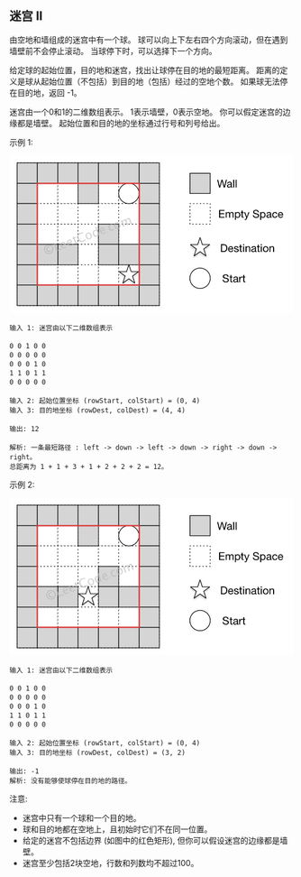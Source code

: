 ## 迷宫 II

由空地和墙组成的迷宫中有一个球。 球可以向上下左右四个方向滚动，但在遇到墙壁前不会停止滚动。 当球停下时，可以选择下一个方向。

给定球的起始位置，目的地和迷宫，找出让球停在目的地的最短距离。 距离的定义是球从起始位置（不包括）到目的地（包括）经过的空地个数。
如果球无法停在目的地，返回 -1。

迷宫由一个0和1的二维数组表示。 1表示墙壁，0表示空地。 你可以假定迷宫的边缘都是墙壁。 起始位置和目的地的坐标通过行号和列号给出。

示例 1:

![](../images/505.the-maze-ii.png)
```
输入 1: 迷宫由以下二维数组表示

0 0 1 0 0
0 0 0 0 0
0 0 0 1 0
1 1 0 1 1
0 0 0 0 0

输入 2: 起始位置坐标 (rowStart, colStart) = (0, 4)
输入 3: 目的地坐标 (rowDest, colDest) = (4, 4)

输出: 12

解析: 一条最短路径 : left -> down -> left -> down -> right -> down -> right。
总距离为 1 + 1 + 3 + 1 + 2 + 2 + 2 = 12。
```

示例 2:

![](../images/505.the-maze-ii_1.png)
```
输入 1: 迷宫由以下二维数组表示

0 0 1 0 0
0 0 0 0 0
0 0 0 1 0
1 1 0 1 1
0 0 0 0 0

输入 2: 起始位置坐标 (rowStart, colStart) = (0, 4)
输入 3: 目的地坐标 (rowDest, colDest) = (3, 2)

输出: -1
解析: 没有能够使球停在目的地的路径。
```

注意:

* 迷宫中只有一个球和一个目的地。
* 球和目的地都在空地上，且初始时它们不在同一位置。
* 给定的迷宫不包括边界 (如图中的红色矩形), 但你可以假设迷宫的边缘都是墙壁。
* 迷宫至少包括2块空地，行数和列数均不超过100。


